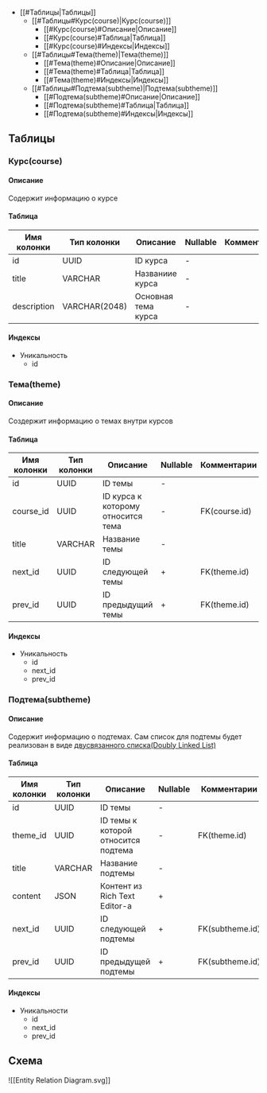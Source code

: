 - [[#Таблицы|Таблицы]]
	- [[#Таблицы#Курс(сourse)|Курс(сourse)]]
		- [[#Курс(сourse)#Описание|Описание]]
		- [[#Курс(сourse)#Таблица|Таблица]]
		- [[#Курс(сourse)#Индексы|Индексы]]
	- [[#Таблицы#Тема(theme)|Тема(theme)]]
		- [[#Тема(theme)#Описание|Описание]]
		- [[#Тема(theme)#Таблица|Таблица]]
		- [[#Тема(theme)#Индексы|Индексы]]
	- [[#Таблицы#Подтема(subtheme)|Подтема(subtheme)]]
		- [[#Подтема(subtheme)#Описание|Описание]]
		- [[#Подтема(subtheme)#Таблица|Таблица]]
		- [[#Подтема(subtheme)#Индексы|Индексы]]

## Таблицы
### Курс(сourse)
#### Описание
Содержит информацию о курсе
#### Таблица
| Имя колонки | Тип колонки   | Описание            | Nullable | Комментарии |
| ----------- | ------------- | ------------------- | -------- | ----------- |
| id          | UUID          | ID курса            | -        |             |
| title       | VARCHAR       | Названиие курса     | -        |             |
| description | VARCHAR(2048) | Основная тема курса | -        |             |
#### Индексы
- Уникальность
	- id
### Тема(theme)
#### Описание
Создержит информацию о темах внутри курсов
#### Таблица
| Имя колонки   | Тип колонки | Описание                           | Nullable | Комментарии   |
| ------------- | ----------- | ---------------------------------- | -------- | ------------- |
| id            | UUID        | ID темы                            | -        |               |
| course_id     | UUID        | ID курса к которому относится тема | -        | FK(course.id) |
| title         | VARCHAR     | Название темы                      | -        |               |
| next_id | UUID        | ID следующей темы                  | +        | FK(theme.id)  |
| prev_id | UUID        | ID предыдущий темы                 | +        | FK(theme.id)  | 
#### Индексы
- Уникальность
	- id
	- next_id
	- prev_id
### Подтема(subtheme)
#### Описание
Содержит информацию о подтемах. Сам список для подтемы будет реализован в виде [двусвязанного списка(Doubly Linked List)](https://en.wikipedia.org/wiki/Doubly_linked_list)
#### Таблица
| Имя колонки      | Тип колонки | Описание                            | Nullable | Комментарии     |
| ---------------- | ----------- | ----------------------------------- | -------- | --------------- |
| id               | UUID        | ID темы                             | -        |                 |
| theme_id         | UUID        | ID темы к которой относится подтема | -        | FK(theme.id)    |
| title            | VARCHAR     | Название подтемы                    | -        |                 |
| content          | JSON        | Контент из Rich Text Editor-а       | +        |                 |
| next_id | UUID        | ID следующей подтемы                | +        | FK(subtheme.id) |
| prev_id | UUID        | ID предыдущей подтемы               | +        | FK(subtheme.id) |
#### Индексы
- Уникальности
	- id
	- next_id
	- prev_id
## Схема
![[Entity Relation Diagram.svg]]
